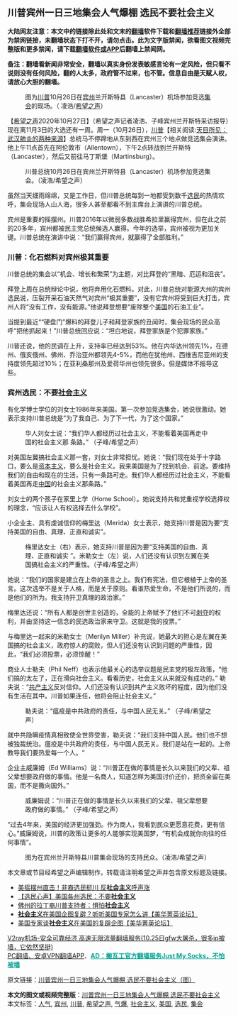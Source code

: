  <h2>川普宾州一日三地集会人气爆棚 选民不要社会主义</h2> <p class="notice"><b>大陆网友注意：本文中的链接除此处和文末的<a href="https://github.com/bannedbook/fanqiang" >翻墙</a>软件下载和<a href="https://github.com/killgcd/justmysocks/blob/master/README.md">翻墙推荐</a>链接外全部为禁网链接，未翻墙状态下打不开，请勿点击。此为文字版禁闻，欲看图文视频完整版和更多禁闻，请下载<a href="https://github.com/bannedbook/fanqiang">翻墙软件或APP</a>后翻墙上禁闻网。</p><p>备注：翻墙看新闻非常安全，翻墙以真实身份发表敏感言论有一定风险，但只看不说则没有任何风险，翻的人太多，政府管不过来，也不管。信息自由是天赋人权，请放心大胆的翻墙。</b></p>  <div class="entry"> <figure><figcaption>图为<a href="https://www.bannedbook.org/bnews/tag/%e5%b7%9d%e6%99%ae/" class="st_tag internal_tag" rel="tag" title="标签 川普 下的日志">川普</a>10月26日在<a href="https://www.bannedbook.org/bnews/tag/%E5%AE%BE%E5%B7%9E/" class="st_tag internal_tag" rel="tag" title="标签 宾州 下的日志">宾州</a>兰开斯特县（Lancaster）机场参加竞选<a href="https://www.bannedbook.org/bnews/tag/%E9%9B%86%E4%BC%9A/" class="st_tag internal_tag" rel="tag" title="标签 集会 下的日志">集会</a>的现场。（ 凌浩/<a href="https://www.bannedbook.org/bnews/tag/%e5%b8%8c%e6%9c%9b%e4%b9%8b%e5%a3%b0/" class="st_tag internal_tag" rel="tag" title="标签 希望之声 下的日志">希望之声</a>）</figcaption></figure> <p>【<span class='wp_keywordlink_affiliate'><a href="https://www.soundofhope.org" title="希望之声" target="_blank">希望之声</a></span>2020年10月27日】（希望之声记者凌浩、子峰宾州兰开斯特采访报导）现在离11月3日的大选还有一周。周一（10月26日），<span class='wp_keywordlink'><a href="https://www.bannedbook.org/bnews/comments/20200816/1381118.html" title="天目所见：川普将再赢总统大选 共和党掌参众两院" target="_blank">川普</a></span>【相关阅读:<a href='https://www.bannedbook.org/bnews/comments/20200816/1381123.html' target='_blank'>天目所见：武汉肺炎的两种来源</a>】总统马不停蹄地从东到西在宾州三个地点做竞选集会演讲。他上午11点首先在阿伦敦市（Allentown），下午2点转战到兰开斯特（Lancaster），然后又前往马丁斯堡（Martinsburg）。</p> <figure><figcaption>川普总统10月26日在宾州兰开斯特县（Lancaster）机场参加竞选集会。（凌浩/希望之声）</figcaption></figure> <p>虽然当天细雨绵绵，又是工作日，但川普总统每到一地都受到数千<a href="https://www.bannedbook.org/bnews/tag/%E9%80%89%E6%B0%91/" class="st_tag internal_tag" rel="tag" title="标签 选民 下的日志">选民</a>的热情欢呼，集会现场人山人海，很多人甚至都看不到主席台上演讲的川普总统。</p> <p>宾州是重要的摇摆州。川普2016年以微弱多数战胜希拉里赢得宾州，但在此之前的20多年，宾州都被民主党总统候选人赢得。今年的选举，宾州被视为更加关键。川普总统在演讲中说：“我们赢得宾州，就赢得了全部胜利。”</p> <h3>川普：化石燃料对宾州极其重要</h3> <p>川普总统的集会以“机会、增长和繁荣”为主题，对比拜登的“黑暗、厄运和沮丧”。</p> <p>拜登上周在总统辩论中说，他将弃用化石燃料。对此，川普总统对能源大州的宾州选民说，压裂开采石油天然气对宾州“极其重要”，没有它宾州将受到巨大打击，宾州人将“没有工作，没有能源。”他说拜登想要“废除整个<a href="https://www.bannedbook.org/bnews/tag/%e7%be%8e%e5%9b%bd/" class="st_tag internal_tag" rel="tag" title="标签 美国 下的日志">美国</a>的石油工业”。</p>  <p>当提到最近““硬盘门”爆料的拜登儿子和拜登家族的丑闻时，集会现场的民众高呼“把他抓起来！”川普总统回应说：“坦白地说，拜登家族是个犯罪家族。”</p> <p>川普还说，他的民调在上升，支持率已经达到53%。他在内华达州领先1%，在德州、俄亥俄州、佛州、乔治亚州都领先4-5%，而他在犹他州、西维吉尼亚州的支持度领先超过10%；在亚利桑那州及爱荷华州也领先很多。但是媒体不报导这些。</p> <h3>宾州选民：不要<a href="https://www.bannedbook.org/bnews/tag/%e7%a4%be%e4%bc%9a%e4%b8%bb%e4%b9%89/" class="st_tag internal_tag" rel="tag" title="标签 社会主义 下的日志">社会主义</a></h3> <p>有化学博士学位的刘女士1986年来美国。第一次参加竞选集会，她说很激动。她表示支持川普总统是”为了我自己、为了下一代，为了这个国家。”</p> <figure><figcaption>华人刘女士说：“我们华人都经历过社会主义，不能看着美国再走中国的社会主义那 条路。” （子峰/希望之声）</figcaption></figure> <p>对美国左翼搞社会主义那一套，刘女士非常担忧。她说：“我们现在处于十字路口，要么是<span class='wp_keywordlink'><a href="https://www.bannedbook.org/forum2/topic920.html" title="资本主义与自由" target="_blank">资本主义</a></span>，要么是社会主义。我来美国是为了找到机会、前途。要维持我们的自由和现在的生活，只有一条路可走。我们华人都经历过社会主义，不能看着美国再走<span class='wp_keywordlink_affiliate'><a href="https://www.bannedbook.org/" title="中国" target="_blank">中国</a></span>的社会主义那条路。”</p> <p>刘女士的两个孩子在家里上学（Home School）。她说支持共和党重视学校选择权的理念，“应该让人有权选择去什么学校”。</p>  <p>小企业主、具有虔诚信仰的梅里达（Merida）女士表示，她支持川普是因为要“支持美国的自由、真理、正直和诚实”。</p> <figure><figcaption>梅里达女士（右）表示，她支持川普是因为要“支持美国的自由、真理、正直和诚实 ”。米勒女士（左）说，人们还没有认识到左翼在美国搞社会主义的严重性。（子峰/希望之声）</figcaption></figure> <p>她说：“我们的国家是建立在上帝的圣言之上。我们有宪法，但它根植于上帝的圣言。这次选举不是关于人格，而是关于原则。看谁热爱生命，不是他们所说的，而是他们的所为。我支持扞卫真理的政治家。”</p> <p>梅里达还说：“所有人都是创世主创造的，全能的上帝赋予了他们不可<span class='wp_keywordlink'><a href="https://www.bannedbook.org/forum2/topic21.html" title="《剥夺》 黄建民 著" target="_blank">剥夺</a></span>的权利，并由坚持这一信念的民选政治家来守卫。这就是我的投票。”</p> <p>与梅里达一起来的米勒女士（Merilyn Miller）补充说，她最大的担心是左翼在美国搞的社会主义，政府惊人的腐败，但人们还没有认识到问题的严重性，因此，“我们必须投票，必须惊醒！”</p> <p>商业人士勒夫（Phil Neff）也表示他最关心的选举议题是民主党的极左政策，“他们搞的太左了，正在滑向社会主义。看看历史，社会主义从来就没有成功的。” 勒夫说：“<span class='wp_keywordlink'><a href="https://www.bannedbook.org/forum2/topic6177.html" title="《共产主义的终极目的》" target="_blank">共产主义</a></span>反对信仰。人们还没有认识到共产主义败坏的程度，因为他们没有生活在其中。川普如果连任，他将会阻止社会主义。”</p>  <figure><figcaption>勒夫说：“瘟疫是中共政府的责任，与中国人民无关。” （子峰/希望之声）</figcaption></figure> <p>就中共隐瞒疫情真相致使全世界受害，勒夫说：“我们支持中国人民。他们也不想被独裁统治。瘟疫是中共政府的责任，与中国人民无关。我们是站在一起的。上帝教导我们要热爱每一个人。“</p> <p>企业主威廉姆（Ed Williams）说：“川普正在做的事情是长久以来我们的父辈、祖父辈想要政府做的事情。他是一名商人，知道怎样为美国讨价还价，把资金留在美国，而不是撒向国外。”</p> <figure><figcaption>威廉姆说：“川普正在做的事情是长久以来我们的父辈、祖父辈想要政府做的事情。” （子峰/希望之声）</figcaption></figure> <p>“过去4年来，美国的经济更加强劲。作为商人，我看到民众更愿意花费，更有信心。”威廉姆说，川普的政策让更多的人能够实现美国梦，“有机会成就你向往的任何事情”。</p> <figure><figcaption>图为在宾州兰开斯特县川普集会现场的支持民众。（凌浩/希望之声）</figcaption></figure> <p>本文章或节目经希望之声编辑制作，转载请注明希望之声并包含原文标题及链接。</p> <ul class='op-related-articles' title='相关阅读'> <li><a href='https://www.bannedbook.org/bnews/taiwannews/20201027/1421138.html' target='_blank'>美摇摆州直击！非裔选民挺川 反<b>社会主义</b>呼声涨</a></li> <li><a href='https://www.bannedbook.org/bnews/bannedvideo/20201027/1420686.html' target='_blank'>【选民心声】美国各州选民：不要<b>社会主义</b></a></li> <li><a href='https://www.bannedbook.org/bnews/cnnews/20201024/1419588.html' target='_blank'>佛州的拉丁裔川普支持者：惧怕<b>社会主义</b></a></li> <li><a href='https://www.bannedbook.org/bnews/bannedvideo/20201024/1419482.html' target='_blank'><b>社会主义</b>在美国企图复辟？听听美国专家怎么讲【美华菁英论坛】</a></li> <li><a href='https://www.bannedbook.org/bnews/bannedvideo/20201024/1419481.html' target='_blank'>美国专家谈<b>社会主义</b>在美国的复辟企图【美华菁英论坛】</a></li> </ul> <p class="texttj"> <a href="https://www.bannedbook.org/forum23/topic22702.html" target="_blank">V2ray机场-安全可靠经济 高速无限流量翻墙服务(10.25日gfw大屠杀，很多ip被墙，它依然坚挺)</a><br/> <a href="https://github.com/bannedbook/fanqiang/wiki/%E7%A6%81%E9%97%BB%E7%BD%91%E5%AE%89%E5%8D%93%E7%BF%BB%E5%A2%99%E6%96%B0%E9%97%BBAPP" target="_blank">PC翻墙、安卓VPN翻墙APP</a>、<span onclick="window.open('https://github.com/killgcd/justmysocks/blob/master/README.md')" style="font-weight:bold;color:#00A191;cursor:pointer;text-decoration:underline;outline:none">AD：搬瓦工官方翻墙服务Just My Socks，不怕被墙</span></p><p>原文链接：<a class="src_link"  href="https://www.soundofhope.org/post/436495" target="_blank">川普宾州一日三地集会人气爆棚 选民不要社会主义（图）</a></p> <a name='sharetosocial'></a>       <div><b>本文的图文或视频完整版</b>：<a href='https://www.bannedbook.org/bnews/comments/20201028/1421317.html'>川普宾州一日三地集会人气爆棚 选民不要社会主义</a></div>  </div><!--END ENTRY--> <div class="postfooter"> <div>本文标签：<a href="https://www.bannedbook.org/bnews/tag/%E4%BA%BA%E6%B0%94/" rel="tag">人气</a>, <a href="https://www.bannedbook.org/bnews/tag/%E5%AE%BE%E5%B7%9E/" rel="tag">宾州</a>, <a href="https://www.bannedbook.org/bnews/tag/%e5%b7%9d%e6%99%ae/" rel="tag">川普</a>, <a href="https://www.bannedbook.org/bnews/tag/%e5%b8%8c%e6%9c%9b%e4%b9%8b%e5%a3%b0/" rel="tag">希望之声</a>, <a href="https://www.bannedbook.org/bnews/tag/%E6%B0%94%E7%88%86/" rel="tag">气爆</a>, <a href="https://www.bannedbook.org/bnews/tag/%e7%a4%be%e4%bc%9a%e4%b8%bb%e4%b9%89/" rel="tag">社会主义</a>, <a href="https://www.bannedbook.org/bnews/tag/%e7%be%8e%e5%9b%bd/" rel="tag">美国</a>, <a href="https://www.bannedbook.org/bnews/tag/%E9%80%89%E6%B0%91/" rel="tag">选民</a>, <a href="https://www.bannedbook.org/bnews/tag/%E9%9B%86%E4%BC%9A/" rel="tag">集会</a></div>  </div><!--END POSTFOOTER--> 